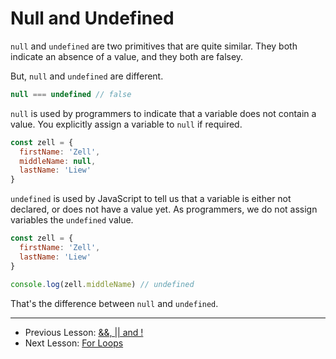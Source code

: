 # Null and Undefined

`null` and `undefined` are two primitives that are quite similar. They both indicate an absence of a value, and they both are falsey.

But, `null` and `undefined` are different.

```js
null === undefined // false
```

`null` is used by programmers to indicate that a variable does not contain a value. You explicitly assign a variable to `null` if required.

```js
const zell = {
  firstName: 'Zell',
  middleName: null,
  lastName: 'Liew'
}
```

`undefined` is used by JavaScript to tell us that a variable is either not declared, or does not have a value yet. As programmers, we do not assign variables the `undefined` value.

```js
const zell = {
  firstName: 'Zell',
  lastName: 'Liew'
}

console.log(zell.middleName) // undefined
```

That's the difference between `null` and `undefined`.

---

- Previous Lesson: [&&, || and !](13.and-or-exclaim.md)
- Next Lesson: [For Loops](15.for-loops.md)